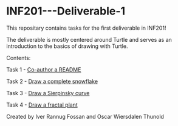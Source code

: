 # INF201---Deliverable-1

This repositary contains tasks for the first deliverable in INF201!

The deliverable is mostly centered around Turtle and serves as an introduction to the basics of drawing with Turtle.

Contents:

Task 1 - [Co-author a README](README.md)

Task 2 - [Draw a complete snowflake](snowflake.py)

Task 3 - [Draw a Sierpinsky curve](sierpinsky.py)

Task 4 - [Draw a fractal plant](plant.py)

Created by Iver Rannug Fossan and Oscar Wiersdalen Thunold



